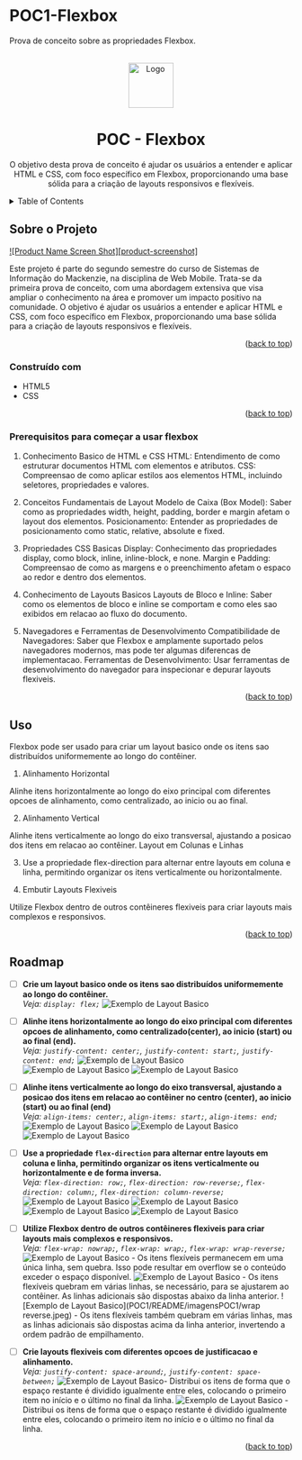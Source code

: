  # POC1-Flexbox
Prova de conceito sobre as propriedades Flexbox.

<a id="readme-top"></a>

<br />
<div align="center">
  <a href="https://github.com/GabrielUrbinati/POC1-Flexbox">
    <img src="POC1/README/flexbox1.jpeg" alt="Logo" width="80" height="80">
  </a>

<h1 align="center">POC - Flexbox</h3>

  <p align="center">
  O objetivo desta prova de conceito é ajudar os usuários a entender e aplicar HTML e CSS, com foco específico em Flexbox, proporcionando uma base sólida para a criação de layouts responsivos e flexíveis.
  </p>
</div>



<!-- TABLE OF CONTENTS -->
<details>
  <summary>Table of Contents</summary>
  <ol>
    <li>
      <a href="#about-the-project">About The Project</a>
      <ul>
        <li><a href="#built-with">Built With</a></li>
      </ul>
    </li>
    <li>
      <ul>
        <li><a href="#prerequisites">Prerequisitos</a></li>
      </ul>
    </li>
    <li><a href="#usage">Uso</a></li>
    <li><a href="#roadmap">Roadmap</a></li>
    <li><a href="#contact">Contatot</a></li>
  </ol>
</details>



<!-- ABOUT THE PROJECT -->
## Sobre o Projeto

[![Product Name Screen Shot][product-screenshot]](https://example.com)

Este projeto é parte do segundo semestre do curso de Sistemas de Informação do Mackenzie, na disciplina de Web Mobile. Trata-se da primeira prova de conceito, com uma abordagem extensiva que visa ampliar o conhecimento na área e promover um impacto positivo na comunidade. O objetivo é ajudar os usuários a entender e aplicar HTML e CSS, com foco específico em Flexbox, proporcionando uma base sólida para a criação de layouts responsivos e flexíveis.

<p align="right">(<a href="#readme-top">back to top</a>)</p>



### Construído com

* HTML5
* CSS

<p align="right">(<a href="#readme-top">back to top</a>)</p>



### Prerequisitos para começar a usar flexbox


1. Conhecimento Basico de HTML e CSS
HTML: Entendimento de como estruturar documentos HTML com elementos e atributos.
CSS: Compreensao de como aplicar estilos aos elementos HTML, incluindo seletores, propriedades e valores.

2. Conceitos Fundamentais de Layout
Modelo de Caixa (Box Model): Saber como as propriedades width, height, padding, border e margin afetam o layout dos elementos.
Posicionamento: Entender as propriedades de posicionamento como static, relative, absolute e fixed.

3. Propriedades CSS Basicas
Display: Conhecimento das propriedades display, como block, inline, inline-block, e none.
Margin e Padding: Compreensao de como as margens e o preenchimento afetam o espaco ao redor e dentro dos elementos.

4. Conhecimento de Layouts Basicos
Layouts de Bloco e Inline: Saber como os elementos de bloco e inline se comportam e como eles sao exibidos em relacao ao fluxo do documento.

5. Navegadores e Ferramentas de Desenvolvimento
Compatibilidade de Navegadores: Saber que Flexbox e amplamente suportado pelos navegadores modernos, mas pode ter algumas diferencas de implementacao.
Ferramentas de Desenvolvimento: Usar ferramentas de desenvolvimento do navegador para inspecionar e depurar layouts flexiveis.


<p align="right">(<a href="#readme-top">back to top</a>)</p>



<!-- USAGE EXAMPLES -->
## Uso


 Flexbox pode ser usado para criar um layout basico onde os itens sao distribuídos uniformemente ao longo do contêiner.

1. Alinhamento Horizontal

  Alinhe itens horizontalmente ao longo do eixo principal com diferentes opcoes de alinhamento, como centralizado, ao inicio ou ao final.

2. Alinhamento Vertical

Alinhe itens verticalmente ao longo do eixo transversal, ajustando a posicao dos itens em relacao ao contêiner.
Layout em Colunas e Linhas

3. Use a propriedade flex-direction para alternar entre layouts em coluna e linha, permitindo organizar os itens    verticalmente ou horizontalmente.

4. Embutir Layouts Flexiveis

  Utilize Flexbox dentro de outros contêineres flexiveis para criar layouts mais complexos e responsivos.

<p align="right">(<a href="#readme-top">back to top</a>)</p>



<!-- ROADMAP -->
## Roadmap

- [ ] **Crie um layout basico onde os itens sao distribuídos uniformemente ao longo do contêiner.**  
  *Veja: `display: flex;`*
   ![Exemplo de Layout Basico](POC1/README/flex.jpeg)

- [ ] **Alinhe itens horizontalmente ao longo do eixo principal com diferentes opcoes de alinhamento, como centralizado(center), ao inicio (start) ou ao final (end).**  
  *Veja: `justify-content: center;`, `justify-content: start;`, `justify-content: end;`*
  ![Exemplo de Layout Basico](POC1/README/JC-center.jpeg)
  ![Exemplo de Layout Basico](POC1/README/JC-start.jpeg)
  ![Exemplo de Layout Basico](POC1/README/JC-end.jpeg)

- [ ] **Alinhe itens verticalmente ao longo do eixo transversal, ajustando a posicao dos itens em relacao ao contêiner no centro (center), ao inicio (start) ou ao final (end)**  
  *Veja: `align-items: center;`, `align-items: start;`, `align-items: end;`*
  ![Exemplo de Layout Basico](POC1/README/imagensPOC1/align-items-center.jpeg)
  ![Exemplo de Layout Basico](POC1/README/imagensPOC1/align-items-start.jpeg)
  ![Exemplo de Layout Basico](POC1/README/imagensPOC1/align-items-end.jpeg)

- [ ] **Use a propriedade `flex-direction` para alternar entre layouts em coluna e linha, permitindo organizar os itens verticalmente ou horizontalmente e de forma inversa.**  
  *Veja: `flex-direction: row;`, `flex-direction: row-reverse;`, `flex-direction: column;`, `flex-direction: column-reverse;`*
  ![Exemplo de Layout Basico](POC1/README/direc-row.jpeg)
  ![Exemplo de Layout Basico](POC1/README/row-reverse)
  ![Exemplo de Layout Basico](POC1/README/direc-column.jpeg)
  ![Exemplo de Layout Basico](POC1/README/column-reverse.jpeg)

- [ ] **Utilize Flexbox dentro de outros contêineres flexiveis para criar layouts mais complexos e responsivos.**  
  *Veja: `flex-wrap: nowrap;`, `flex-wrap: wrap;`, `flex-wrap: wrap-reverse;`*
  ![Exemplo de Layout Basico](POC1/README/nowrap.jpeg) - Os itens flexíveis permanecem em uma única linha, sem quebra. Isso pode resultar em overflow se o conteúdo exceder o espaço disponível. 
  ![Exemplo de Layout Basico](POC1/README/wrap.jpeg) - Os itens flexíveis quebram em várias linhas, se necessário, para se ajustarem ao contêiner. As linhas adicionais são dispostas abaixo da linha anterior.
  ![Exemplo de Layout Basico](POC1/README/imagensPOC1/wrap reverse.jpeg) - Os itens flexíveis também quebram em várias linhas, mas as linhas adicionais são dispostas acima da linha anterior, invertendo a ordem padrão de empilhamento.

- [ ] **Crie layouts flexiveis com diferentes opcoes de justificacao e alinhamento.**  
  *Veja: `justify-content: space-around;`, `justify-content: space-between;`*
  ![Exemplo de Layout Basico](POC1/README/JC-space-around.jpeg)- Distribui os itens de forma que o espaço restante é dividido igualmente entre eles, colocando o primeiro item no início e o último no final da linha.
  ![Exemplo de Layout Basico](POC1/README/JC-space-between.jpeg) - Distribui os itens de forma que o espaço restante é dividido igualmente entre eles, colocando o primeiro item no início e o último no final da linha.

<p align="right">(<a href="#readme-top">back to top</a>)</p>







